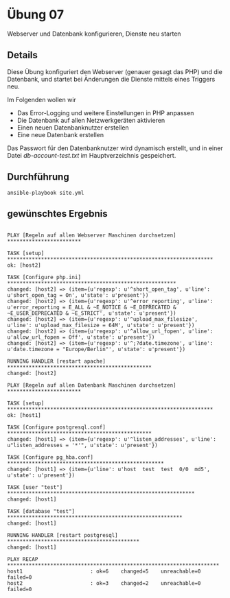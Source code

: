 # Übung 07

Webserver und Datenbank konfigurieren, Dienste neu starten

## Details

Diese Übung konfiguriert den Webserver (genauer gesagt das PHP) und die Datenbank, und startet bei Änderungen die Dienste mittels eines Triggers neu.

Im Folgenden wollen wir

* Das Error-Logging und weitere Einstellungen in PHP anpassen
* Die Datenbank auf allen Netzwerkgeräten aktivieren
* Einen neuen Datenbanknutzer erstellen
* Eine neue Datenbank erstellen

Das Passwort für den Datenbanknutzer wird dynamisch erstellt, und in einer Datei _db-account-test.txt_ im Hauptverzeichnis gespeichert.


## Durchführung

```
ansible-playbook site.yml
```

## gewünschtes Ergebnis

```

PLAY [Regeln auf allen Webserver Maschinen durchsetzen] ************************

TASK [setup] *******************************************************************
ok: [host2]

TASK [Configure php.ini] *******************************************************
changed: [host2] => (item={u'regexp': u'^short_open_tag', u'line': u'short_open_tag = On', u'state': u'present'})
changed: [host2] => (item={u'regexp': u'^error_reporting', u'line': u'error_reporting = E_ALL & ~E_NOTICE & ~E_DEPRECATED & ~E_USER_DEPRECATED & ~E_STRICT', u'state': u'present'})
changed: [host2] => (item={u'regexp': u'^upload_max_filesize', u'line': u'upload_max_filesize = 64M', u'state': u'present'})
changed: [host2] => (item={u'regexp': u'^allow_url_fopen', u'line': u'allow_url_fopen = Off', u'state': u'present'})
changed: [host2] => (item={u'regexp': u'^;?date.timezone', u'line': u'date.timezone = "Europe/Berlin"', u'state': u'present'})

RUNNING HANDLER [restart apache] ***********************************************
changed: [host2]

PLAY [Regeln auf allen Datenbank Maschinen durchsetzen] ************************

TASK [setup] *******************************************************************
ok: [host1]

TASK [Configure postgresql.conf] ***********************************************
changed: [host1] => (item={u'regexp': u'^listen_addresses', u'line': u"listen_addresses = '*'", u'state': u'present'})

TASK [Configure pg_hba.conf] ***************************************************
changed: [host1] => (item={u'line': u'host  test  test  0/0  md5', u'state': u'present'})

TASK [user "test"] *************************************************************
changed: [host1]

TASK [database "test"] *********************************************************
changed: [host1]

RUNNING HANDLER [restart postgresql] *******************************************
changed: [host1]

PLAY RECAP *********************************************************************
host1                      : ok=6    changed=5    unreachable=0    failed=0   
host2                      : ok=3    changed=2    unreachable=0    failed=0 

```
